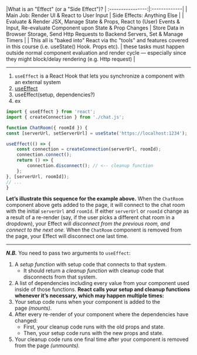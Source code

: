 


|What is an "Effect" (or a "Side Effect")? |
:----------------:|:-------------|
| Main Job: Render Ul & React to User Input  |  Side Effects: Anything Else  |
| 	Evaluate & Render JSX,	Manage State & Props,	React to (User) Events & Input,	Re-evaluate Component upon State &	Prop Changes  | Store Data in Browser Storage, Send Http Requests to Backend Servers, Set & Manage Timers |
| This all is "baked into" React via thc "tools" and features covered in this course (i.e. useState() Hook. Props etc).  |  these tasks must happen outside normal component evaluation and render cycle — especially since they might block/delay rendering (e.g. Http request) |

---
1. `useEffect` is a React Hook that lets you synchronize a component with an external system
2. [useEffect](https://react.dev/reference/react/useEffect)
3. useEffect(setup, dependencies?)
4.  ex
```jsx
import { useEffect } from 'react';  
import { createConnection } from './chat.js';  

function ChatRoom({ roomId }) {  
const [serverUrl, setServerUrl] = useState('https://localhost:1234');  

useEffect(() => {  
	const connection = createConnection(serverUrl, roomId);  
	connection.connect();  
	return () => {  
		connection.disconnect(); // <-- cleanup function
	};  
}, [serverUrl, roomId]);  
// ...  
}
```
**Let’s illustrate this sequence for the example above.**
When the `ChatRoom` component above gets added to the page, it will connect to the chat room with the initial `serverUrl` and `roomId`. If either `serverUrl` or `roomId` change as a result of a re-render (say, if the user picks a different chat room in a dropdown), your Effect will _disconnect from the previous room, and connect to the next one._ When the `ChatRoom` component is removed from the page, your Effect will disconnect one last time.

---
***N.B.*** You need to pass two arguments to `useEffect`:
1. A _setup function_ with setup code that connects to that system.
    - It should return a _cleanup function_ with cleanup code that disconnects from that system.
2. A list of dependencies including every value from your component used inside of those functions.
**React calls your setup and cleanup functions whenever it’s necessary, which may happen multiple times:**
1. Your setup code runs when your component is added to the page _(mounts)_.
2. After every re-render of your component where the dependencies have changed:
    - First, your cleanup code runs with the old props and state.
    - Then, your setup code runs with the new props and state.
3. Your cleanup code runs one final time after your component is removed from the page _(unmounts)._








